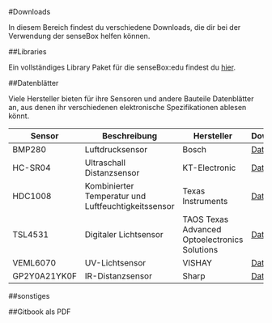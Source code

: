 #Downloads

In diesem Bereich findest du verschiedene Downloads, die dir bei der Verwendung der senseBox helfen können.

##Libraries

Ein vollständiges Library Paket für die senseBox:edu findest du [hier](https://github.com/sensebox/resources/blob/master/libraries/senseBox_Libraries.zip?raw=true).



##Datenblätter

Viele Hersteller bieten für ihre Sensoren und andere Bauteile Datenblätter an, aus denen ihr verschiedenen elektronische Spezifikationen ablesen könnt.

| Sensor  | Beschreibung   | Hersteller | Download              |
|---------|----------------|------------|-----------------------|
| BMP280  | Luftdrucksensor | Bosch | [Datenblatt](https://raw.githubusercontent.com/sensebox/resources/master/datasheets/ddatasheet_BMP280-pressure-sensor.pdf) |
| HC-SR04 | Ultraschall Distanzsensor | KT-Electronic | [Datenblatt](https://raw.githubusercontent.com/sensebox/resources/master/datasheets/datasheet_HC-SR04_ultraschallmodul.pdf) |
| HDC1008 | Kombinierter Temperatur und Luftfeuchtigkeitssensor| Texas Instruments     |[Datenblatt](https://raw.githubusercontent.com/sensebox/resources/master/datasheets/datasheet_hdc1008.pdf)
| TSL4531 | Digitaler Lichtsensor | TAOS Texas Advanced Optoelectronics Solutions |[Datenblatt](https://raw.githubusercontent.com/sensebox/resources/master/datasheets/datasheet_TSL4531_lux-sensor.pdf)|
| VEML6070| UV-Lichtsensor |VISHAY | [Datenblatt](https://raw.githubusercontent.com/sensebox/resources/master/datasheets/datasheet_veml6070-UV-A-Light-Sensor.pdf)                        |
| GP2Y0A21YK0F        |   IR-Distanzsensor                        |   Sharp        |  [Datenblatt](https://raw.githubusercontent.com/sensebox/resources/master/datasheets/datasheet_sharp_ir-dist_GP2Y0A21YK0F.pdf)                                                                                                                     |


##sonstiges

##Gitbook als PDF
